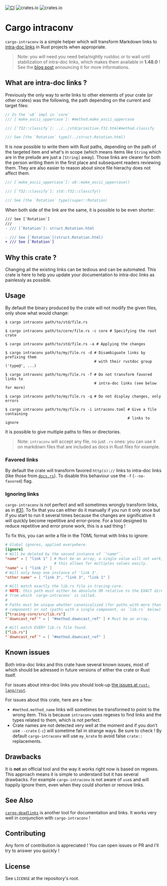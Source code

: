 [![CI](https://github.com/poliorcetics/cargo-intraconv/workflows/ci/badge.svg)](https://github.com/poliorcetics/cargo-intraconv/actions)
![crates.io](https://img.shields.io/crates/v/cargo-intraconv)
![crates.io](https://img.shields.io/crates/l/cargo-intraconv)

# Cargo intraconv

`cargo-intraconv` is a simple helper which will transform Markdown links to
[intra-doc links] in Rust projects when appropriate.

> Note: you will need you need beta/nightly rustdoc or to wait until
> stabilization of intra-doc links, which makes them available in **1.48.0** !
> See the [blog post] announcing it for more informations.

[intra-doc links]: https://doc.rust-lang.org/nightly/rustdoc/unstable-features.html#linking-to-items-by-type
[blog post]: https://blog.rust-lang.org/2020/11/19/Rust-1.48.html

## What are intra-doc links ?

Previously the only way to write links to other elements of your crate (or other
crates) was the following, the path depending on the current and target files:

```rust
// In the `u8` impl in `core`
/// [`make_ascii_uppercase`]: #method.make_ascii_uppercase

/// [`f32::classify`]: ../../std/primitive.f32.html#method.classify

/// See [the `Rotation` type](../struct.Rotation.html)
```

It is now possible to write them with Rust paths, depending on the path of the
targeted item and what's in scope (which means items like `String` which are in
the prelude are just a `[String]` away). Those links are clearer for both
the person writing them in the first place and subsequent readers reviewing them.
They are also easier to reason about since file hierachy does not affect them.

```rust
/// [`make_ascii_uppercase`]: u8::make_ascii_uppercase()

/// [`f32::classify`]: std::f32::classify()

/// See [the `Rotation` type](super::Rotation)
```

When both side of the link are the same, it is possible to be even shorter:

```diff
/// See [`Rotation`]
///
- /// [`Rotation`]: struct.Rotation.html

- /// See [`Rotation`](struct.Rotation.html)
+ /// See [`Rotation`]
```

## Why this crate ?

Changing all the existing links can be tedious and can be automated. This crate
is here to help you update your documentation to intra-doc links as painlessly
as possible.

## Usage

By default the binary produced by the crate will not modify the given files,
only show what would change:

```shell
$ cargo intraconv path/to/std/file.rs

$ cargo intraconv path/to/core/file.rs -c core # Specifying the root crate

$ cargo intraconv path/to/std/file.rs -a # Applying the changes

$ cargo intraconv path/to/my/file.rs -d # Disambiguate links by prefixing them
                                        # with their rustdoc group ('type@', ...)

$ cargo intravonc path/to/my/file.rs -f # Do not transform favored links to
                                        # intra-doc links (see below for more)

$ cargo intraconv path/to/my/file.rs -q # Do not display changes, only errors

$ cargo intraconv path/to/my/file.rs -i intraconv.toml # Give a file containing
                                                       # links to ignore 
```

It is possible to give multiple paths to files or directories.

> Note: `intraconv` will accept any file, no just `.rs` ones: you can use it
> on markdown files that are included as docs in Rust files for example.

### Favored links

By default the crate will transform favored `http(s)://` links to intra-doc
links (like those from [`docs.rs`](https://docs.rs)). To disable this behaviour
use the `-f` (`--no-favored`) flag.

### Ignoring links

`cargo-intraconv` is not perfect and will sometimes wrongly transform links,
as in [#31]. To fix that you can either do it manually if you run it only once
but if you start to run it several times because the changes are significative
it will quickly become repetitive and error-prone. For a tool designed to
reduce repetitive and error prone work, this is a sad thing !

To fix this, you can write a file in the TOML format with links to ignore:

```toml
# Global ignores, applied everywhere.
[ignore]
# Will be deleted by the second instance of `"name"`.
"name" = [ "link 1" ] # Must be an array, a single value will not work,
                      # this allows for multiples values easily.
"name" = [ "link 2" ]
# Will only keep one instance of 'link 3'.
"other name" = [ "link 3", "link 3", "link 1" ]

# Will match exactly the lib.rs file in tracing-core.
# NOTE: this path must either be absolute OR relative to the EXACT directory
# from which `cargo-intraconv` is called.
#
# Paths must be unique whether canonicalized (for paths with more than one
# component) or not (paths with a single component, as `lib.rs` below).
["tracing-core/src/lib.rs"]
"`downcast_ref`" = [ "#method.downcast_ref" ] # Must be an array.

# Will match EVERY lib.rs file found.
["lib.rs"]
"`downcast_ref`" = [ "#method.downcast_ref" ]
```

[#31]: https://github.com/poliorcetics/cargo-intraconv/issues/31

## Known issues

Both intra-doc links and this crate have several known issues, most of which
should be adressed in future versions of either the crate or Rust itself.

For issues about intra-doc links you should look-up [the issues at `rust-lang/rust`].

For issues about this crate, here are a few:

  - `#method.method_name` links will sometimes be transformed to point to the
    wrong item. This is because `intraconv` uses regexes to find links and the
    types related to them, which is not perfect.
  - Crate names are not detected very well at the moment and if you don't use
    `--crate` (`-c`) will sometime fail in strange ways. Be sure to check !
    By default `cargo-intraconv` will use `my_krate` to avoid false `crate::`
    replacements.

[the issues at `rust-lang/rust`]: https://github.com/rust-lang/rust/issues?q=is%3Aopen+label%3AA-intra-doc-links+label%3AC-bug

## Drawbacks

It is **not** an official tool and the way it works right now is based on regexes.
This approach means it is simple to understand but it has several drawbacks.
For example `cargo-intraconv` is not aware of `use`s and will happily ignore them,
even when they could shorten or remove links.

## See Also

[`cargo-deadlinks`](https://github.com/deadlinks/cargo-deadlinks) is another
tool for documentation and links. It works very well in conjunction with
`cargo-intraconv` !

## Contributing

Any form of contribution is appreciated ! You can open issues or PR and I'll
try to answer you quickly !

## License

See `LICENSE` at the repository's root.
